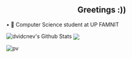 <h2 align="center">Greetings :))</h2>

• 🔭 Computer Science student at UP FAMNIT

![dvidcnev's Github Stats](https://github-readme-stats.vercel.app/api?username=dvidcnev&theme=dark&show_icons=true)
<img align="center" src="https://github-readme-stats.vercel.app/api/top-langs/?username=dvidcnev&layout=pie&hide_progress=true&theme=dark" />

![pv](https://pageview.vercel.app/?github_user=dvidcnev)
